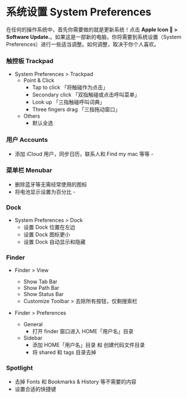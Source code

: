 # 系统设置 System Preferences

在任何的操作系统中，首先你需要做的就是更新系统！点击 **Apple Icon  > Software Update.**。如果这是一部新的电脑，你将需要到系统设置（System Preferences）进行一些适当调整。如何调整，取决于你个人喜欢。

### 触控板 Trackpad

- System Preferences > Trackpad
    - Point & Click
        - Tap to click 「将触碰作为点击」
        - Secondary click 「双指触碰或点击呼叫菜单」
        - Look up 「三指触碰呼叫词典」
        - Three fingers drag 「三指拖动窗口」
    - Others
        - 默认全选

### 用户 Accounts

- 添加 iCloud 用户，同步日历，联系人和 Find my mac 等等        -

### 菜单栏 Menubar

- 删除蓝牙等无需经常使用的图标
- 将电池显示设置为百分比        -

### Dock

- System Preferences > Dock
    - 设置 Dock 位置在左边
    - 设置 Dock 图标更小
    - 设置 Dock 自动显示和隐藏

### Finder

- Finder > View
    - Show Tab Bar
    - Show Path Bar
    - Show Status Bar
    - Customize Toolbar > 去除所有按钮，仅剩搜索栏

- Finder > Preferences
    - General
        - 打开 finder 窗口进入 HOME「用户名」目录
    - Sidebar
        - 添加 HOME「用户名」目录 和 创建代码文件目录
        - 将 shared 和 tags 目录去掉

### Spotlight

- 去掉 Fonts 和 Bookmarks & History 等不需要的内容
- 设置合适的快捷键
